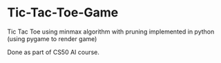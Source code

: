 # Tic-Tac-Toe-Game
Tic Tac Toe using minmax algorithm with pruning implemented in python (using pygame to render game)

Done as part of CS50 AI course.

